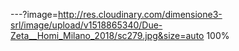 ---?image=http://res.cloudinary.com/dimensione3-srl/image/upload/v1518865340/Due-Zeta__Homi_Milano_2018/sc279.jpg&size=auto 100%